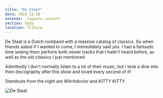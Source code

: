 ```yaml
---
title: "De Staat"
date: 2022-12-10
extends: _layouts.concert
section: body
location: Tilburg
---
```


De Staat is a Dutch rockband with a massive catalog of classics. So when friends asked if I wanted to come, I 
_immediately_ said _yes_. I had a fantastic time seeing them perform both newer tracks that I hadn't heard before, as
well as the old classics I just mentioned.

Admittedly I don't normally listen to a lot of their music, but I took a dive into their discography after this show and
loved every second of it!

Standouts from the night are _Witchdoctor_ and _KITTY KITTY_.

![De Staat](/assets/images/de-staat.jpg)
